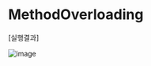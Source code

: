# MethodOverloading

[실행결과]

![image](https://user-images.githubusercontent.com/66067273/223933706-1d639240-64e5-4109-ba13-bdf160ce6fb9.png)